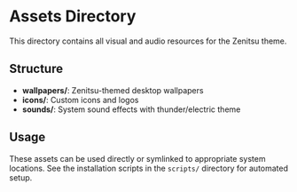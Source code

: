 # Assets Directory

This directory contains all visual and audio resources for the Zenitsu theme.

## Structure

- **wallpapers/**: Zenitsu-themed desktop wallpapers
- **icons/**: Custom icons and logos
- **sounds/**: System sound effects with thunder/electric theme

## Usage

These assets can be used directly or symlinked to appropriate system locations. See the installation scripts in the `scripts/` directory for automated setup.
